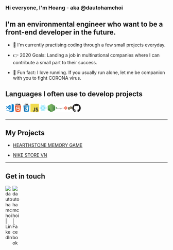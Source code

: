 ### Hi everyone, I'm Hoang - aka @dautohamchoi

## I'm an environmental engineer who want to be a front-end developer in the future.

- :muscle: I'm currently practising coding through a few small projects everyday.

- :point_right: 2020 Goals: Landing a job in multinational companies where I can contribute a small part to their success.

- :dromedary_camel: Fun fact: I love running. If you usually run alone, let me be companion with you to fight CORONA virus.


## Languages I often use to develop projects

<img align="left" alt="Visual Studio Code" width="26px" src="https://raw.githubusercontent.com/github/explore/80688e429a7d4ef2fca1e82350fe8e3517d3494d/topics/visual-studio-code/visual-studio-code.png" />
<img align="left" alt="HTML5" width="26px" src="https://raw.githubusercontent.com/github/explore/80688e429a7d4ef2fca1e82350fe8e3517d3494d/topics/html/html.png" />
<img align="left" alt="CSS3" width="26px" src="https://raw.githubusercontent.com/github/explore/80688e429a7d4ef2fca1e82350fe8e3517d3494d/topics/css/css.png" />
<img align="left" alt="JavaScript" width="26px" src="https://raw.githubusercontent.com/github/explore/80688e429a7d4ef2fca1e82350fe8e3517d3494d/topics/javascript/javascript.png" />
<img align="left" alt="React" width="26px" src="https://raw.githubusercontent.com/github/explore/80688e429a7d4ef2fca1e82350fe8e3517d3494d/topics/react/react.png" />
<img align="left" alt="Node.js" width="26px" src="https://raw.githubusercontent.com/github/explore/80688e429a7d4ef2fca1e82350fe8e3517d3494d/topics/nodejs/nodejs.png" />
<img align="left" alt="MongoDB" width="26px" src="https://raw.githubusercontent.com/github/explore/80688e429a7d4ef2fca1e82350fe8e3517d3494d/topics/mongodb/mongodb.png" />
<img align="left" alt="Git" width="26px" src="https://raw.githubusercontent.com/github/explore/80688e429a7d4ef2fca1e82350fe8e3517d3494d/topics/git/git.png" />
<img align="left" alt="GitHub" width="26px" src="https://raw.githubusercontent.com/github/explore/78df643247d429f6cc873026c0622819ad797942/topics/github/github.png" />

<br />
<br />

---
## My Projects

- [HEARTHSTONE MEMORY GAME](https://www.hearthstone-memory-game.herokuapp.com/)

- [NIKE STORE VN](https://www.nike-store-vn.herokuapp.com/)

---
## Get in touch

<img align="left" alt="dautohamchoi | LinkedIn" width="22px" src="https://cdn.jsdelivr.net/npm/simple-icons@v3/icons/linkedin.svg" />
<img align="left" alt="dautohamchoi | Facebook" width="22px" src="https://cdn.jsdelivr.net/npm/simple-icons@v3/icons/facebook.svg" />
